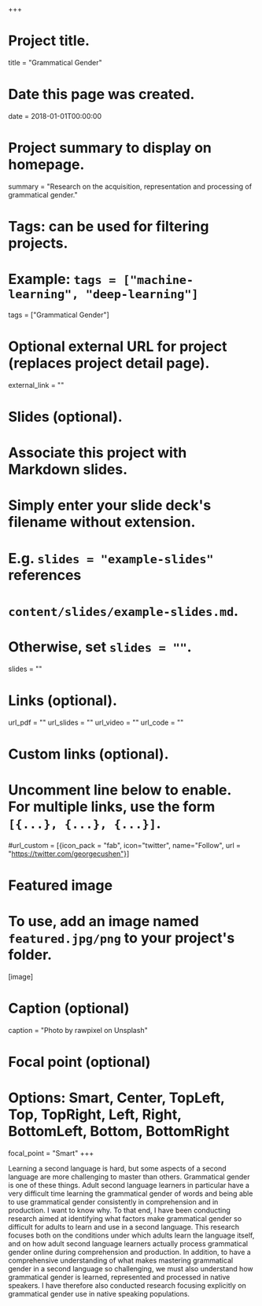+++
# Project title.
title = "Grammatical Gender"

# Date this page was created.
date = 2018-01-01T00:00:00

# Project summary to display on homepage.
summary = "Research on the acquisition, representation and processing of grammatical gender."

# Tags: can be used for filtering projects.
# Example: `tags = ["machine-learning", "deep-learning"]`
tags = ["Grammatical Gender"]

# Optional external URL for project (replaces project detail page).
external_link = ""

# Slides (optional).
#   Associate this project with Markdown slides.
#   Simply enter your slide deck's filename without extension.
#   E.g. `slides = "example-slides"` references 
#   `content/slides/example-slides.md`.
#   Otherwise, set `slides = ""`.
slides = ""

# Links (optional).
url_pdf = ""
url_slides = ""
url_video = ""
url_code = ""

# Custom links (optional).
#   Uncomment line below to enable. For multiple links, use the form `[{...}, {...}, {...}]`.
#url_custom = [{icon_pack = "fab", icon="twitter", name="Follow", url = "https://twitter.com/georgecushen"}]

# Featured image
# To use, add an image named `featured.jpg/png` to your project's folder. 
[image]
  # Caption (optional)
  caption = "Photo by rawpixel on Unsplash"
  
  # Focal point (optional)
  # Options: Smart, Center, TopLeft, Top, TopRight, Left, Right, BottomLeft, Bottom, BottomRight
  focal_point = "Smart"
+++

Learning a second language is hard, but some aspects of a second language are more challenging to master than others. Grammatical gender is one of these things. Adult second language learners in particular have a very difficult time learning the grammatical gender of words and being able to use grammatical gender consistently in comprehension and in production. I want to know why. To that end, I have been conducting research aimed at identifying what factors make grammatical gender so difficult for adults to learn and use in a second language. This research focuses both on the conditions under which adults learn the language itself, and on how adult second language learners actually process grammatical gender online during comprehension and production. In addition, to have a comprehensive understanding of what makes mastering grammatical gender in a second language so challenging, we must also understand how grammatical gender is learned, represented and processed in native speakers. I have therefore also conducted research focusing explicitly on grammatical gender use in native speaking populations.